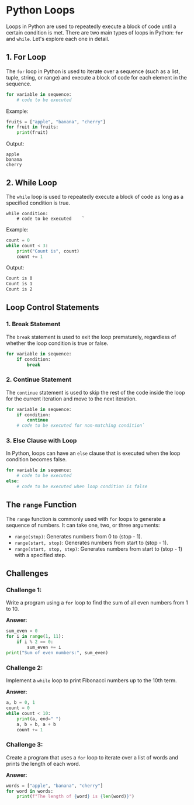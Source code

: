 
# Python Loops

Loops in Python are used to repeatedly execute a block of code until a certain condition is met. There are two main types of loops in Python: `for` and `while`. Let's explore each one in detail.

## 1. For Loop

The `for` loop in Python is used to iterate over a sequence (such as a list, tuple, string, or range) and execute a block of code for each element in the sequence.

```python
for variable in sequence:
    # code to be executed 
```

Example:
```python
fruits = ["apple", "banana", "cherry"]
for fruit in fruits:
    print(fruit)
```
    

Output:
```
apple
banana
cherry
```

## 2. While Loop

The `while` loop is used to repeatedly execute a block of code as long as a specified condition is true.
```
while condition:
    # code to be executed    ` 
```
Example:
```python
count = 0
while count < 3:
    print("Count is", count)
    count += 1
```

Output:
```bash
Count is 0
Count is 1
Count is 2
``` 

## Loop Control Statements

### 1. Break Statement

The `break` statement is used to exit the loop prematurely, regardless of whether the loop condition is true or false.
```python
for variable in sequence:
    if condition:
        break
```

### 2. Continue Statement

The `continue` statement is used to skip the rest of the code inside the loop for the current iteration and move to the next iteration.
```python
for variable in sequence:
    if condition:
        continue
    # code to be executed for non-matching condition` 
```
### 3. Else Clause with Loop

In Python, loops can have an `else` clause that is executed when the loop condition becomes false.
```python
for variable in sequence:
    # code to be executed
else:
    # code to be executed when loop condition is false
```

## The `range` Function

The `range` function is commonly used with `for` loops to generate a sequence of numbers. It can take one, two, or three arguments:

-   `range(stop)`: Generates numbers from 0 to (stop - 1).
-   `range(start, stop)`: Generates numbers from start to (stop - 1).
-   `range(start, stop, step)`: Generates numbers from start to (stop - 1) with a specified step.

## Challenges

### Challenge 1:

Write a program using a `for` loop to find the sum of all even numbers from 1 to 10.

**Answer:**
```python
sum_even = 0
for i in range(1, 11):
    if i % 2 == 0:
        sum_even += i
print("Sum of even numbers:", sum_even)
``` 

### Challenge 2:

Implement a `while` loop to print Fibonacci numbers up to the 10th term.

**Answer:**
```python
a, b = 0, 1
count = 0
while count < 10:
    print(a, end=" ")
    a, b = b, a + b
    count += 1
``` 

### Challenge 3:

Create a program that uses a `for` loop to iterate over a list of words and prints the length of each word.

**Answer:**

```python
words = ["apple", "banana", "cherry"]
for word in words:
    print(f"The length of {word} is {len(word)}") 
  ```
 